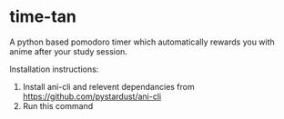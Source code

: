 # time-tan
A python based pomodoro timer which automatically rewards you with anime after your study session.

Installation instructions:

1. Install ani-cli and relevent dependancies from https://github.com/pystardust/ani-cli
2. Run this command 
